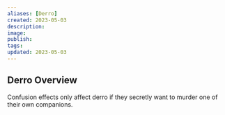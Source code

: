 ```yaml
---
aliases: [Derro]
created: 2023-05-03
description: 
image: 
publish: 
tags: 
updated: 2023-05-03
---
```


## Derro Overview

Confusion effects only affect derro if they secretly want to murder one of their own companions.